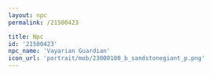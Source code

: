 ```yaml
---
layout: npc
permalink: /21500423

title: Npc
id: '21500423'
npc_name: 'Vayarian Guardian'
icon_url: 'portrait/mob/23000100_b_sandstonegiant_p.png'
---
```

